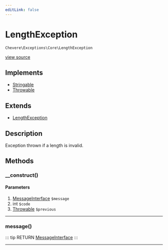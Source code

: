 ```yaml
---
editLink: false
---
```


# LengthException

`Chevere\Exceptions\Core\LengthException`

[view source](https://github.com/chevere/chevere/blob/master/src/Chevere/Exceptions/Core/LengthException.php)

## Implements

- [Stringable](https://www.php.net/manual/class.stringable)
- [Throwable](https://www.php.net/manual/class.throwable)

## Extends

- [LengthException](https://www.php.net/manual/class.lengthexception)

## Description

Exception thrown if a length is invalid.

## Methods

### __construct()

#### Parameters

1. [MessageInterface](../../Interfaces/Message/MessageInterface.md) `$message`
2. int `$code`
3. [Throwable](https://www.php.net/manual/class.throwable) `$previous`

---

### message()

::: tip RETURN
[MessageInterface](../../Interfaces/Message/MessageInterface.md)
:::

---
